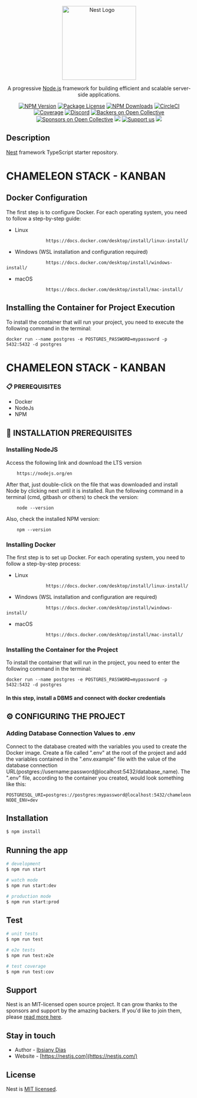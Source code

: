 <p align="center">
  <a href="http://nestjs.com/" target="blank"><img src="https://nestjs.com/img/logo-small.svg" width="200" alt="Nest Logo" /></a>
</p>

[circleci-image]: https://img.shields.io/circleci/build/github/nestjs/nest/master?token=abc123def456
[circleci-url]: https://circleci.com/gh/nestjs/nest

  <p align="center">A progressive <a href="http://nodejs.org" target="_blank">Node.js</a> framework for building efficient and scalable server-side applications.</p>
    <p align="center">
<a href="https://www.npmjs.com/~nestjscore" target="_blank"><img src="https://img.shields.io/npm/v/@nestjs/core.svg" alt="NPM Version" /></a>
<a href="https://www.npmjs.com/~nestjscore" target="_blank"><img src="https://img.shields.io/npm/l/@nestjs/core.svg" alt="Package License" /></a>
<a href="https://www.npmjs.com/~nestjscore" target="_blank"><img src="https://img.shields.io/npm/dm/@nestjs/common.svg" alt="NPM Downloads" /></a>
<a href="https://circleci.com/gh/nestjs/nest" target="_blank"><img src="https://img.shields.io/circleci/build/github/nestjs/nest/master" alt="CircleCI" /></a>
<a href="https://coveralls.io/github/nestjs/nest?branch=master" target="_blank"><img src="https://coveralls.io/repos/github/nestjs/nest/badge.svg?branch=master#9" alt="Coverage" /></a>
<a href="https://discord.gg/G7Qnnhy" target="_blank"><img src="https://img.shields.io/badge/discord-online-brightgreen.svg" alt="Discord"/></a>
<a href="https://opencollective.com/nest#backer" target="_blank"><img src="https://opencollective.com/nest/backers/badge.svg" alt="Backers on Open Collective" /></a>
<a href="https://opencollective.com/nest#sponsor" target="_blank"><img src="https://opencollective.com/nest/sponsors/badge.svg" alt="Sponsors on Open Collective" /></a>
  <a href="https://paypal.me/kamilmysliwiec" target="_blank"><img src="https://img.shields.io/badge/Donate-PayPal-ff3f59.svg"/></a>
    <a href="https://opencollective.com/nest#sponsor"  target="_blank"><img src="https://img.shields.io/badge/Support%20us-Open%20Collective-41B883.svg" alt="Support us"></a>
  <a href="https://twitter.com/nestframework" target="_blank"><img src="https://img.shields.io/twitter/follow/nestframework.svg?style=social&label=Follow"></a>
</p>
  <!--[![Backers on Open Collective](https://opencollective.com/nest/backers/badge.svg)](https://opencollective.com/nest#backer)
  [![Sponsors on Open Collective](https://opencollective.com/nest/sponsors/badge.svg)](https://opencollective.com/nest#sponsor)-->

## Description

[Nest](https://github.com/nestjs/nest) framework TypeScript starter repository.

# CHAMELEON STACK - KANBAN

## Docker Configuration

The first step is to configure Docker. For each operating system, you need to follow a step-by-step guide:

- Linux

```
               https://docs.docker.com/desktop/install/linux-install/
```

- Windows (WSL installation and configuration required)

```
               https://docs.docker.com/desktop/install/windows-install/
```

- macOS

```
               https://docs.docker.com/desktop/install/mac-install/
```

## Installing the Container for Project Execution

To install the container that will run your project, you need to execute the following command in the terminal:

```
docker run --name postgres -e POSTGRES_PASSWORD=mypassword -p 5432:5432 -d postgres
```

# CHAMELEON STACK - KANBAN

### 📋 PREREQUISITES

- Docker
- NodeJs
- NPM

## 🔧 INSTALLATION PREREQUISITES

### Installing NodeJS

Access the following link and download the LTS version

```
    https://nodejs.org/en
```

After that, just double-click on the file that was downloaded and install Node by clicking next until it is installed. Run the following command in a terminal (cmd, gitbash or others) to check the version:

```
    node --version
```

Also, check the installed NPM version:

```
    npm --version
```

### Installing Docker

The first step is to set up Docker. For each operating system, you need to follow a step-by-step process:

- Linux

```
               https://docs.docker.com/desktop/install/linux-install/
```

- Windows (WSL installation and configuration are required)

```
               https://docs.docker.com/desktop/install/windows-install/
```

- macOS

```
               https://docs.docker.com/desktop/install/mac-install/
```

### Installing the Container for the Project

To install the container that will run in the project, you need to enter the following command in the terminal:

```
docker run --name postgres -e POSTGRES_PASSWORD=mypassword -p 5432:5432 -d postgres
```

#### In this step, install a DBMS and connect with docker credentials

## ⚙️ CONFIGURING THE PROJECT

### Adding Database Connection Values to .env

Connect to the database created with the variables you used to create the Docker image.
Create a file called ".env" at the root of the project and add the variables contained in the ".env.example" file with the value of the database connection URL(postgres://username:password@localhost:5432/database_name). The ".env" file, according to the container you created, would look something like this:

```
POSTGRESQL_URI=postgres://postgres:mypassword@localhost:5432/chameleon
NODE_ENV=dev
```

## Installation

```bash
$ npm install
```

## Running the app

```bash
# development
$ npm run start

# watch mode
$ npm run start:dev

# production mode
$ npm run start:prod
```

## Test

```bash
# unit tests
$ npm run test

# e2e tests
$ npm run test:e2e

# test coverage
$ npm run test:cov
```

## Support

Nest is an MIT-licensed open source project. It can grow thanks to the sponsors and support by the amazing backers. If you'd like to join them, please [read more here](https://docs.nestjs.com/support).

## Stay in touch

- Author - [Ibsiany Dias](https://github.com/Ibsiany)
- Website - [https://nestjs.com](https://nestjs.com/)

## License

Nest is [MIT licensed](LICENSE).
